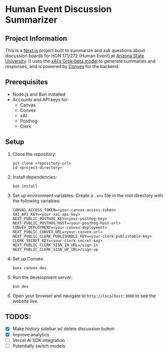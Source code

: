 # Human Event Discussion Summarizer

## Project Information

This is a [Next.js](https://nextjs.org/) project built to summarize and ask questions about discussion boards for HON 171/272 (Human Event) at [Arizona State University](https://www.asu.edu/). It uses the [xAI's Grok-beta model](https://x.ai/api) to generate summaries and responses, and is powered by [Convex](https://www.convex.dev/) for the backend.

## Prerequisites

- Node.js and Bun installed
- Accounts and API keys for:
  - Canvas
  - Convex
  - xAI
  - Posthog
  - Clerk

## Setup

1. Clone the repository:

   ```
   git clone <repository-url>
   cd <project-directory>
   ```

2. Install dependencies:

   ```
   bun install
   ```

3. Set up environment variables:
   Create a `.env` file in the root directory with the following variables:

   ```
   CANVAS_ACCESS_TOKEN=<your-canvas-access-token>
   XAI_API_KEY=<your-xai-api-key>
   NEXT_PUBLIC_POSTHOG_KEY=<your-posthog-key>
   NEXT_PUBLIC_POSTHOG_HOST=<your-posthog-host-url>
   CONVEX_DEPLOYMENT=<your-convex-deployment>
   NEXT_PUBLIC_CONVEX_URL=<your-convex-url>
   NEXT_PUBLIC_CLERK_PUBLISHABLE_KEY=<your-clerk-publishable-key>
   CLERK_SECRET_KEY=<your-clerk-secret-key>
   NEXT_PUBLIC_CLERK_SIGN_IN_URL=/sign-in
   NEXT_PUBLIC_CLERK_SIGN_UP_URL=/sign-up
   ```

4. Set up Convex:

   ```
   bunx convex dev
   ```

5. Run the development server:

   ```
   bun dev
   ```

6. Open your browser and navigate to `http://localhost:3000` to see the website live.

## TODOS:

- [x] Make history sidebar w/ delete discussion button
- [x] Improve analytics
- [ ] Vercel AI SDK integration
- [ ] Potentially switch models
